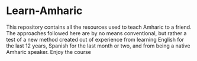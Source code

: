 # Learn-Amharic
This repository contains all the resources used to teach Amharic to a friend. The approaches followed here are by no means conventional, but rather a test of a new method created out of experience from learning English for the last 12 years, Spanish for the last month or two, and from being a native Amharic speaker. Enjoy the course

